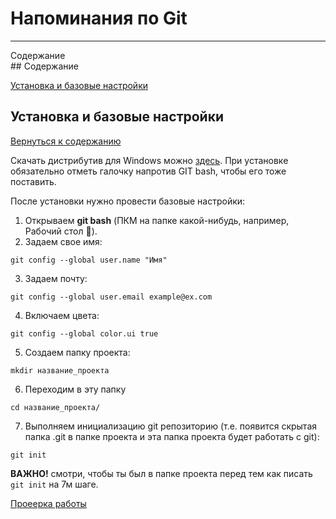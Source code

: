 # Напоминания по Git
---
<div id="toc">Содержание</div>
## Содержание

[Установка и базовые настройки](#установка-и-базовые-настройки)

## Установка и базовые настройки
[Вернуться к содержанию](#содержание)

Скачать дистрибутив для Windows можно [здесь](https://gitforwindows.org/).
При установке обязательно отметь галочку напротив GIT bash, чтобы его тоже поставить.

После установки нужно провести базовые настройки:
1. Открываем **git bash** (ПКМ на папке какой-нибудь, например, Рабочий стол :no_good:).
2. Задаем свое имя:
```
git config --global user.name "Имя"
```
3. Задаем почту:
```
git config --global user.email example@ex.com
```
4. Включаем цвета:
```
git config --global color.ui true
```
5. Создаем папку проекта:
```
mkdir название_проекта
```
6. Переходим в эту папку
```
cd название_проекта/
```
7. Выполняем инициализацию git репозиторию (т.е. появится скрытая папка .git в папке проекта и эта папка проекта будет работать с git):
```
git init
```
**ВАЖНО!** смотри, чтобы ты был в папке проекта перед тем как писать `git init` на 7м шаге.

[Проеерка работы](#toc)